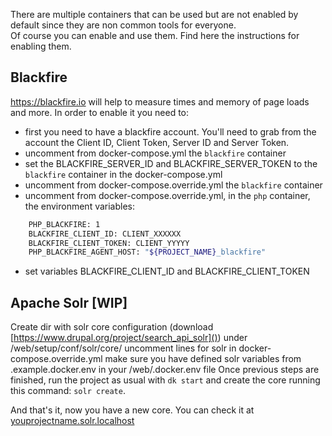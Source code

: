 There are multiple containers that can be used but are not enabled by default since they are non common tools for everyone.  
Of course you can enable and use them. Find here the instructions for enabling them.


## Blackfire
https://blackfire.io will help to measure times and memory of page loads and more. 
In order to enable it you need to:
- first you need to have a blackfire account. You'll need to grab from the account the Client ID, Client Token, Server ID and Server Token.
- uncomment from docker-compose.yml the `blackfire` container
- set the BLACKFIRE_SERVER_ID and BLACKFIRE_SERVER_TOKEN to the `blackfire` container in the docker-compose.yml
- uncomment from docker-compose.override.yml the `blackfire` container
- uncomment from docker-compose.override.yml, in the `php` container, the environment variables:
```bash
	PHP_BLACKFIRE: 1
    BLACKFIRE_CLIENT_ID: CLIENT_XXXXXX
    BLACKFIRE_CLIENT_TOKEN: CLIENT_YYYYY
    PHP_BLACKFIRE_AGENT_HOST: "${PROJECT_NAME}_blackfire"
```
- set variables BLACKFIRE_CLIENT_ID and BLACKFIRE_CLIENT_TOKEN

## Apache Solr [WIP]
Create dir with solr core configuration (download [https://www.drupal.org/project/search_api_solr]()) under /web/setup/conf/solr/core/
uncomment lines for solr in docker-compose.override.yml
make sure you have defined solr variables from .example.docker.env in your /web/.docker.env file
Once previous steps are finished, run the project as usual with `dk start` and create the core running this command: `solr create`.  
  
And that's it, now you have a new core. You can check it at [youprojectname.solr.localhost]()
